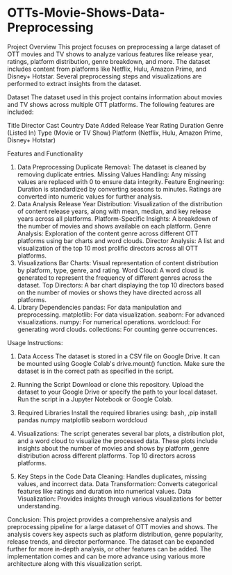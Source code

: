 # OTTs-Movie-Shows-Data-Preprocessing


Project Overview
This project focuses on preprocessing a large dataset of OTT movies and TV shows to analyze various features like release year, ratings, platform distribution, genre breakdown, and more. The dataset includes content from platforms like Netflix, Hulu, Amazon Prime, and Disney+ Hotstar. Several preprocessing steps and visualizations are performed to extract insights from the dataset.

Dataset
The dataset used in this project contains information about movies and TV shows across multiple OTT platforms. The following features are included:

Title
Director
Cast
Country
Date Added
Release Year
Rating
Duration
Genre (Listed In)
Type (Movie or TV Show)
Platform (Netflix, Hulu, Amazon Prime, Disney+ Hotstar)


Features and Functionality
1. Data Preprocessing
Duplicate Removal: The dataset is cleaned by removing duplicate entries.
Missing Values Handling: Any missing values are replaced with 0 to ensure data integrity.
Feature Engineering:
Duration is standardized by converting seasons to minutes.
Ratings are converted into numeric values for further analysis.
2. Data Analysis
Release Year Distribution: Visualization of the distribution of content release years, along with mean, median, and key release years across all platforms.
Platform-Specific Insights: A breakdown of the number of movies and shows available on each platform.
Genre Analysis: Exploration of the content genre across different OTT platforms using bar charts and word clouds.
Director Analysis: A list and visualization of the top 10 most prolific directors across all OTT platforms.
3. Visualizations
Bar Charts: Visual representation of content distribution by platform, type, genre, and rating.
Word Cloud: A word cloud is generated to represent the frequency of different genres across the dataset.
Top Directors: A bar chart displaying the top 10 directors based on the number of movies or shows they have directed across all platforms.
4. Library Dependencies
pandas: For data manipulation and preprocessing.
matplotlib: For data visualization.
seaborn: For advanced visualizations.
numpy: For numerical operations.
wordcloud: For generating word clouds.
collections: For counting genre occurrences.

Usage Instructions:

1. Data Access
The dataset is stored in a CSV file on Google Drive. It can be mounted using Google Colab's drive.mount() function. Make sure the dataset is in the correct path as specified in the script.

2. Running the Script
Download or clone this repository.
Upload the dataset to your Google Drive or specify the path to your local dataset.
Run the script in a Jupyter Notebook or Google Colab.
3. Required Libraries Install the required libraries using: bash, ,pip install pandas numpy matplotlib seaborn wordcloud

4. Visualizations: The script generates several bar plots, a distribution plot, and a word cloud to visualize the processed data. These plots include insights about the number of movies and shows by platform ,genre distribution across different platforms.
Top 10 directors across platforms.
5. Key Steps in the Code
Data Cleaning: Handles duplicates, missing values, and incorrect data.
Data Transformation: Converts categorical features like ratings and duration into numerical values.
Data Visualization: Provides insights through various visualizations for better understanding.

Conclusion: This project provides a comprehensive analysis and preprocessing pipeline for a large dataset of OTT movies and shows. The analysis covers key aspects such as platform distribution, genre popularity, release trends, and director performance. The dataset can be expanded further for more in-depth analysis, or other features can be added. 
The implementation comes and can be more advance using various more architecture along with this visualization script. 



